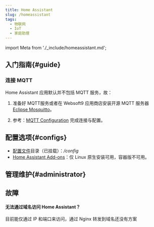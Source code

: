 ```yaml
---
title: Home Assistant
slug: /homeassistant
tags:
  - 物联网
  - IoT
  - 家庭助理
---
```


import Meta from './_include/homeassistant.md';

<Meta name="meta" />

## 入门指南{#guide}

### 连接 MQTT

Home Assistant 应用默认并不包括 MQTT 服务，故：

1. 准备好 MQTT服务或者在 Websoft9 应用商店安装开源 MQTT 服务器 [Eclipse Mosquitto](./mosquitto)。   

2. 参考：[MQTT Configuration](https://www.home-assistant.io/integrations/mqtt) 完成连接与配置。  


## 配置选项{#configs}

- [配置文件](https://www.home-assistant.io/docs/configuration/)目录（已挂载）：*/config*
- [Home Assistant Add-ons](https://github.com/home-assistant/addons)：仅 Linux 原生安装可用，容器版不可用。

## 管理维护{#administrator}


## 故障

#### 无法通过域名访问 Home Assistant？

目前能仅通过 IP 和端口来访问，通过 Nginx 转发到域名还没有方案
